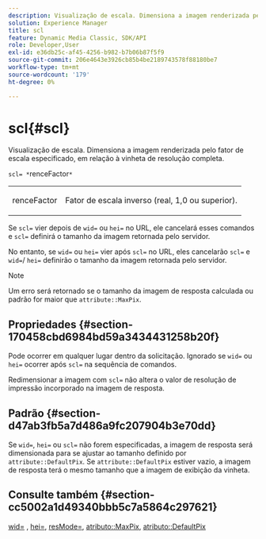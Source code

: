 ```yaml
---
description: Visualização de escala. Dimensiona a imagem renderizada pelo fator de escala especificado, em relação à vinheta de resolução completa.
solution: Experience Manager
title: scl
feature: Dynamic Media Classic, SDK/API
role: Developer,User
exl-id: e36db25c-af45-4256-b982-b7b06b87f5f9
source-git-commit: 206e4643e3926cb85b4be2189743578f88180be7
workflow-type: tm+mt
source-wordcount: '179'
ht-degree: 0%

---
```


# scl{#scl}

Visualização de escala. Dimensiona a imagem renderizada pelo fator de escala especificado, em relação à vinheta de resolução completa.

`scl= *`renceFactor`*`

<table id="simpletable_EFE352FA8EF14197B6934783A2883451"> 
 <tr class="strow"> 
  <td class="stentry"> <p><span class="codeph"> <span class="varname"> renceFactor</span> </span> </p></td> 
  <td class="stentry"> <p>Fator de escala inverso (real, 1,0 ou superior). </p></td> 
 </tr> 
</table>

Se `scl=` vier depois de `wid=` ou `hei=` no URL, ele cancelará esses comandos e `scl=` definirá o tamanho da imagem retornada pelo servidor.

No entanto, se `wid=` ou `hei=` vier após `scl=` no URL, eles cancelarão `scl=` e `wid=`/ `hei=` definirão o tamanho da imagem retornada pelo servidor.

>[!NOTE]
>
>Um erro será retornado se o tamanho da imagem de resposta calculada ou padrão for maior que `attribute::MaxPix`.

## Propriedades {#section-170458cbd6984bd59a3434431258b20f}

Pode ocorrer em qualquer lugar dentro da solicitação. Ignorado se `wid=` ou `hei=` ocorrer após `scl=` na sequência de comandos.

Redimensionar a imagem com `scl=` não altera o valor de resolução de impressão incorporado na imagem de resposta.

## Padrão {#section-d47ab3fb5a7d486a9fc207904b3e70dd}

Se `wid=`, `hei=` ou `scl=` não forem especificadas, a imagem de resposta será dimensionada para se ajustar ao tamanho definido por `attribute::DefaultPix`. Se `attribute::DefaultPix` estiver vazio, a imagem de resposta terá o mesmo tamanho que a imagem de exibição da vinheta.

## Consulte também {#section-cc5002a1d49340bbb5c7a5864c297621}

[wid=](../../../../../ir-api/http-protocol/image-rendering-api-ref/c-ir-http-protocol-ref/c-ir-http-protocol-command-reference/r-ir-wid.md#reference-b7e691b0624941168c94b2749ae233ec) ,  [hei=](../../../../../ir-api/http-protocol/image-rendering-api-ref/c-ir-http-protocol-ref/c-ir-http-protocol-command-reference/r-ir-hei.md#reference-1c08f60365a94417a39867c09cac5478),  [resMode=](../../../../../ir-api/http-protocol/image-rendering-api-ref/c-ir-http-protocol-ref/c-ir-http-protocol-command-reference/r-ir-http-resmode.md#reference-851a5b636f8948cfb11456c9b7dab0d3),  [atributo::MaxPix](../../../../../ir-api/material-cat/image-rendering-api-ref/c-ir-material-catalog/c-ir-attributes-reference/r-ir-maxpix.md#reference-569f186bbc2840a6bd3cffa8ff3e7657),  [atributo::DefaultPix](../../../../../ir-api/material-cat/image-rendering-api-ref/c-ir-material-catalog/c-ir-attributes-reference/r-ir-defaultpix.md#reference-102c98f9b5d24d2aaaeb756653fb0e6f)
